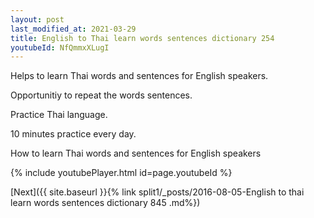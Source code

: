 ```yaml
---
layout: post
last_modified_at: 2021-03-29
title: English to Thai learn words sentences dictionary 254 
youtubeId: NfQmmxXLugI
---
```

 
 
Helps to learn Thai words and sentences for English speakers.

Opportunitiy to repeat the words sentences. 

Practice Thai language. 
 
10 minutes practice every day. 
 
How to learn Thai words and sentences for English speakers 
 
{% include youtubePlayer.html id=page.youtubeId %}
 
 
[Next]({{ site.baseurl }}{% link  split1/_posts/2016-08-05-English to thai learn words sentences dictionary 845 .md%})
 
